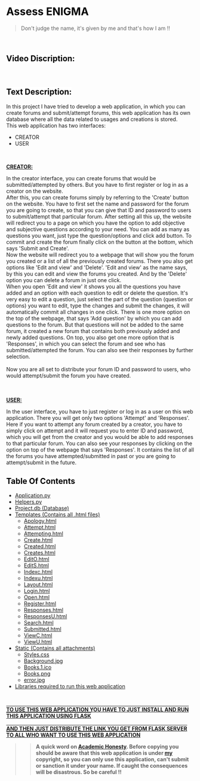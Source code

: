 # <mark style="background-color: white; color: black;"><b>Assess ENIGMA</b></mark>

>Don't judge the name, it's given by me and that's how I am !!

<br>
 
## <mark style="background-color: white; color: black;"><b>Video Discription:</b></mark>  <URL HERE>

<br>

## <mark style="background-color: white; color: black;"><b>Text Description:</b></mark>

In this project I have tried to develop a web application, in which you can create forums and submit/attempt forums, this web application has its own database where all the data related to usages and creations is stored.<br>
This web application has two interfaces:<br>
- CREATOR
- USER

<br>

<p style="text-decoration:underline"><b>CREATOR:</b></p>In the creator interface, you can create forums that would be submitted/attempted by others. But you have to first register or log in as a creator on the website. <br>After this, you can create forums simply by referring to the 'Create' button on the website. You have to first set the name and password for the forum you are going to create, so that you can give that ID and password to users to submit/attempt that particular forum. After setting all this up, the website will redirect you to a page on which you have the option to add objective and subjective questions according to your need. You can add as many as questions you want, just type the question/options and click add button. To commit and create the forum finally click on the button at the bottom, which says 'Submit and Create'.<br>Now the website will redirect you to a webpage that will show you the forum you created or a list of all the previously created forums. There you also get options like 'Edit and view' and 'Delete'. 'Edit and view' as the name says, by this you can edit and view the forums you created. And by the 'Delete' option you can delete a forum in just one click.<br>When you open 'Edit and view' it shows you all the questions you have added and an option with each question to edit or delete the question. It's very easy to edit a question, just select the part of the question (question or options) you want to edit, type the changes and submit the changes, it will automatically commit all changes in one click. There is one more option on the top of the webpage, that says 'Add question' by which you can add questions to the forum. But that questions will not be added to the same forum, it created a new forum that contains both previously added and newly added questions.
On top, you also get one more option that is 'Responses', in which you can select the forum and see who has submitted/attempted the forum. You can also see their responses by further selection.
<br><br>Now you are all set to distribute your forum ID and password to users, who would attempt/submit the forum you have created.
<br>
<br>
<br>
<p style="text-decoration:underline"><b>USER:</b><p>
In the user interface, you have to just register or log in as a user on this web application. There you will get only two options 'Attempt' and 'Responses'.<br>Here if you want to attempt any forum created by a creator, you have to simply click on attempt and it will request you to enter ID and password, which you will get from the creator and you would be able to add responses to that particular forum. You can also see your responses by clicking on the option on top of the webpage that says 'Responses'. It contains the list of all the forums you have attempted/submitted in past or you are going to attempt/submit in the future.

<br>

## <mark style="background-color: white; color: black;"><strong>Table Of Contents</strong></mark>

- [Application.py](https://github.com/Sandhu-Sahil/Assess_ENIGMA_......_Harvard_University/blob/master/application.py)
- [Helpers.py](https://github.com/Sandhu-Sahil/Assess_ENIGMA_......_Harvard_University/blob/master/helpers.py)
- [Project.db (Database)](https://github.com/Sandhu-Sahil/Assess_ENIGMA_......_Harvard_University/blob/master/project.db)
- [Templates (Contains all .html files)](https://github.com/Sandhu-Sahil/Assess_ENIGMA_......_Harvard_University/tree/master/templates)
  * [Apology.html](https://github.com/Sandhu-Sahil/Assess_ENIGMA_......_Harvard_University/blob/master/templates/apology.html)
  * [Attempt.html](https://github.com/Sandhu-Sahil/Assess_ENIGMA_......_Harvard_University/blob/master/templates/attempt.html)
  * [Attempting.html](https://github.com/Sandhu-Sahil/Assess_ENIGMA_......_Harvard_University/blob/master/templates/attempting.html)
  * [Create.html](https://github.com/Sandhu-Sahil/Assess_ENIGMA_......_Harvard_University/blob/master/templates/create.html)
  * [Created.html](https://github.com/Sandhu-Sahil/Assess_ENIGMA_......_Harvard_University/blob/master/templates/created.html)
  * [Creates.html](https://github.com/Sandhu-Sahil/Assess_ENIGMA_......_Harvard_University/blob/master/templates/creates.html)
  * [EditO.html](https://github.com/Sandhu-Sahil/Assess_ENIGMA_......_Harvard_University/blob/master/templates/editO.html)
  * [EditS.html](https://github.com/Sandhu-Sahil/Assess_ENIGMA_......_Harvard_University/blob/master/templates/editS.html)
  * [Indexc.html](https://github.com/Sandhu-Sahil/Assess_ENIGMA_......_Harvard_University/blob/master/templates/indexc.html)
  * [Indexu.html](https://github.com/Sandhu-Sahil/Assess_ENIGMA_......_Harvard_University/blob/master/templates/indexu.html)
  * [Layout.html](https://github.com/Sandhu-Sahil/Assess_ENIGMA_......_Harvard_University/blob/master/templates/layout.html)
  * [Login.html](https://github.com/Sandhu-Sahil/Assess_ENIGMA_......_Harvard_University/blob/master/templates/login.html)
  * [Open.html](https://github.com/Sandhu-Sahil/Assess_ENIGMA_......_Harvard_University/blob/master/templates/open.html)
  * [Register.html](https://github.com/Sandhu-Sahil/Assess_ENIGMA_......_Harvard_University/blob/master/templates/register.html)
  * [Responses.html](https://github.com/Sandhu-Sahil/Assess_ENIGMA_......_Harvard_University/blob/master/templates/responses.html)
  * [ResponsesU.html](https://github.com/Sandhu-Sahil/Assess_ENIGMA_......_Harvard_University/blob/master/templates/responsesU.html)
  * [Search.html](https://github.com/Sandhu-Sahil/Assess_ENIGMA_......_Harvard_University/blob/master/templates/search.html)
  * [Submitted.html](https://github.com/Sandhu-Sahil/Assess_ENIGMA_......_Harvard_University/blob/master/templates/submitted.html)
  * [ViewC.html](https://github.com/Sandhu-Sahil/Assess_ENIGMA_......_Harvard_University/blob/master/templates/viewC.html)
  * [ViewU.html](https://github.com/Sandhu-Sahil/Assess_ENIGMA_......_Harvard_University/blob/master/templates/viewU.html)
- [Static (Contains all attachments)](https://github.com/Sandhu-Sahil/Assess_ENIGMA_......_Harvard_University/tree/master/static)
  * [Styles.css](https://github.com/Sandhu-Sahil/Assess_ENIGMA_......_Harvard_University/blob/master/static/styles.css)
  * [Background.jpg](https://github.com/Sandhu-Sahil/Assess_ENIGMA_......_Harvard_University/blob/master/static/background.jpg)
  * [Books.1.ico](https://github.com/Sandhu-Sahil/Assess_ENIGMA_......_Harvard_University/blob/master/static/books.1.ico)
  * [Books.png](https://github.com/Sandhu-Sahil/Assess_ENIGMA_......_Harvard_University/blob/master/static/books.png)
  * [error.jpg](https://github.com/Sandhu-Sahil/Assess_ENIGMA_......_Harvard_University/blob/master/static/error.jpg)
- [Libraries required to run this web application](https://github.com/Sandhu-Sahil/Assess_ENIGMA_......_Harvard_University/blob/master/requirements.txt)

<br>

<p style="text-decoration: underline overline"><b>TO USE THIS WEB APPLICATION YOU HAVE TO JUST INSTALL AND RUN THIS APPLICATION USING FLASK
<br><br>AND THEN JUST DISTRIBUTE THE LINK YOU GET FROM FLASK SERVER TO ALL WHO WANT TO USE THIS WEB APPLICATION

<br>

>> A quick word on [Academic Honesty](https://cs50.harvard.edu/x/2021/honesty/). Before copying you should be aware that this web application is under [my](https://github.com/Sandhu-Sahil) copyright, so you can only use this application, can't submit or sanction it under your name. If caught the consequences will be disastrous. So be careful !!